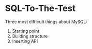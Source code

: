 # SQL-To-The-Test

Three most difficult things about MySQL:

1. Starting point
2. Building structure 
3. Inserting API
